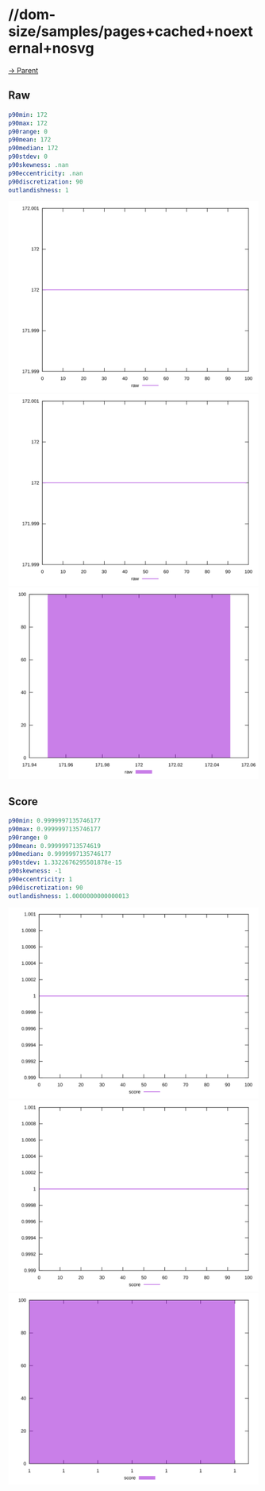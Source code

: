 
# //dom-size/samples/pages+cached+noexternal+nosvg

[→ Parent](../..)


## Raw


```yaml
p90min: 172
p90max: 172
p90range: 0
p90mean: 172
p90median: 172
p90stdev: 0
p90skewness: .nan
p90eccentricity: .nan
p90discretization: 90
outlandishness: 1

```

![PLOT: raw-values](./raw/values.svg)![PLOT: raw-sorted](./raw/sorted.svg)![PLOT: raw-histogram](./raw/histogram.svg)
## Score


```yaml
p90min: 0.9999997135746177
p90max: 0.9999997135746177
p90range: 0
p90mean: 0.999999713574619
p90median: 0.9999997135746177
p90stdev: 1.3322676295501878e-15
p90skewness: -1
p90eccentricity: 1
p90discretization: 90
outlandishness: 1.0000000000000013

```

![PLOT: score-values](./score/values.svg)![PLOT: score-sorted](./score/sorted.svg)![PLOT: score-histogram](./score/histogram.svg)